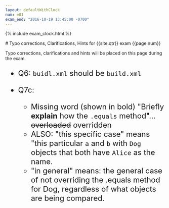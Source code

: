 ```yaml
---
layout: defaultWithClock
num: e01
exam_end: "2016-10-19 13:45:00 -0700"
---
```


{% include exam_clock.html %}

<div style="clear:both;" markdown="1">
# Typo corrections, Clarifications, Hints for {{site.qtr}} exam {{page.num}}

</div>

Typo corrections, clarifications and hints will be placed on this page during the exam.

<div style="font-size:170%" markdown="1">

* Q6: `buidl.xml` should be `build.xml`

* Q7c: 
    * Missing word (shown in bold) "Briefly <strong>explain</strong> how the `.equals` method"... <s>overloaded</s> overridden
    * ALSO: "this specific case" means "this particular `a` and `b` with `Dog` objects that both have `Alice` as the name.
    * "in general" means: the general case of not overriding the .equals method for Dog, regardless of what objects are being compared.
</div>

